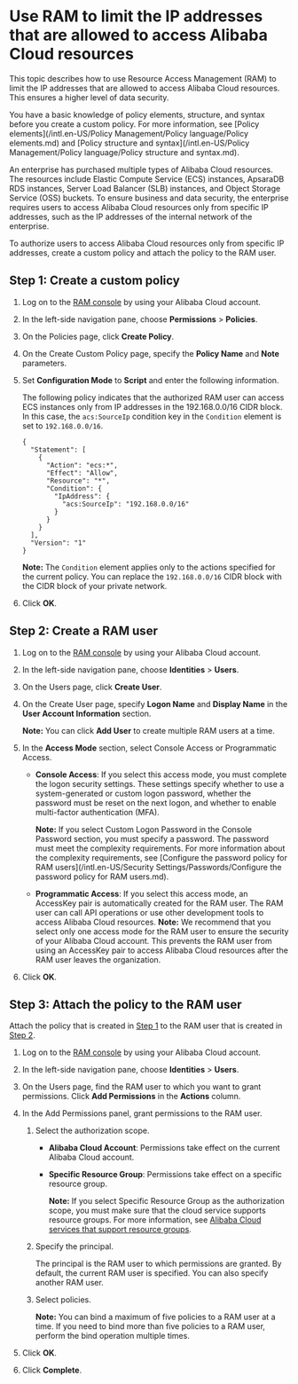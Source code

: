# Use RAM to limit the IP addresses that are allowed to access Alibaba Cloud resources

This topic describes how to use Resource Access Management \(RAM\) to limit the IP addresses that are allowed to access Alibaba Cloud resources. This ensures a higher level of data security.

You have a basic knowledge of policy elements, structure, and syntax before you create a custom policy. For more information, see [Policy elements](/intl.en-US/Policy Management/Policy language/Policy elements.md) and [Policy structure and syntax](/intl.en-US/Policy Management/Policy language/Policy structure and syntax.md).

An enterprise has purchased multiple types of Alibaba Cloud resources. The resources include Elastic Compute Service \(ECS\) instances, ApsaraDB RDS instances, Server Load Balancer \(SLB\) instances, and Object Storage Service \(OSS\) buckets. To ensure business and data security, the enterprise requires users to access Alibaba Cloud resources only from specific IP addresses, such as the IP addresses of the internal network of the enterprise.

To authorize users to access Alibaba Cloud resources only from specific IP addresses, create a custom policy and attach the policy to the RAM user.

## Step 1: Create a custom policy

1.  Log on to the [RAM console](https://ram.console.aliyun.com/) by using your Alibaba Cloud account.

2.  In the left-side navigation pane, choose **Permissions** \> **Policies**.

3.  On the Policies page, click **Create Policy**.

4.  On the Create Custom Policy page, specify the **Policy Name** and **Note** parameters.

5.  Set **Configuration Mode** to **Script** and enter the following information.

    The following policy indicates that the authorized RAM user can access ECS instances only from IP addresses in the 192.168.0.0/16 CIDR block. In this case, the `acs:SourceIp` condition key in the `Condition` element is set to `192.168.0.0/16`.

    ```
    {
      "Statement": [
        {
          "Action": "ecs:*",
          "Effect": "Allow",
          "Resource": "*",
          "Condition": {
            "IpAddress": {
              "acs:SourceIp": "192.168.0.0/16"
            }
          }
        }
      ],
      "Version": "1"
    }
    ```

    **Note:** The `Condition` element applies only to the actions specified for the current policy. You can replace the `192.168.0.0/16` CIDR block with the CIDR block of your private network.

6.  Click **OK**.


## Step 2: Create a RAM user

1.  Log on to the [RAM console](https://ram.console.aliyun.com/) by using your Alibaba Cloud account.

2.  In the left-side navigation pane, choose **Identities** \> **Users**.

3.  On the Users page, click **Create User**.

4.  On the Create User page, specify **Logon Name** and **Display Name** in the **User Account Information** section.

    **Note:** You can click **Add User** to create multiple RAM users at a time.

5.  In the **Access Mode** section, select Console Access or Programmatic Access.

    -   **Console Access**: If you select this access mode, you must complete the logon security settings. These settings specify whether to use a system-generated or custom logon password, whether the password must be reset on the next logon, and whether to enable multi-factor authentication \(MFA\).

        **Note:** If you select Custom Logon Password in the Console Password section, you must specify a password. The password must meet the complexity requirements. For more information about the complexity requirements, see [Configure the password policy for RAM users](/intl.en-US/Security Settings/Passwords/Configure the password policy for RAM users.md).

    -   **Programmatic Access**: If you select this access mode, an AccessKey pair is automatically created for the RAM user. The RAM user can call API operations or use other development tools to access Alibaba Cloud resources.
    **Note:** We recommend that you select only one access mode for the RAM user to ensure the security of your Alibaba Cloud account. This prevents the RAM user from using an AccessKey pair to access Alibaba Cloud resources after the RAM user leaves the organization.

6.  Click **OK**.


## Step 3: Attach the policy to the RAM user

Attach the policy that is created in [Step 1](#section_ak3_fvh_mmy) to the RAM user that is created in [Step 2](#section_7fb_2lv_k12).

1.  Log on to the [RAM console](https://ram.console.aliyun.com/) by using your Alibaba Cloud account.

2.  In the left-side navigation pane, choose **Identities** \> **Users**.

3.  On the Users page, find the RAM user to which you want to grant permissions. Click **Add Permissions** in the **Actions** column.

4.  In the Add Permissions panel, grant permissions to the RAM user.

    1.  Select the authorization scope.

        -   **Alibaba Cloud Account**: Permissions take effect on the current Alibaba Cloud account.
        -   **Specific Resource Group**: Permissions take effect on a specific resource group.

            **Note:** If you select Specific Resource Group as the authorization scope, you must make sure that the cloud service supports resource groups. For more information, see [Alibaba Cloud services that support resource groups]().

    2.  Specify the principal.

        The principal is the RAM user to which permissions are granted. By default, the current RAM user is specified. You can also specify another RAM user.

    3.  Select policies.

        **Note:** You can bind a maximum of five policies to a RAM user at a time. If you need to bind more than five policies to a RAM user, perform the bind operation multiple times.

5.  Click **OK**.

6.  Click **Complete**.


